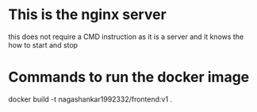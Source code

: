 # This is the nginx server

this does not require a CMD instruction as it is a server and it knows the how to start and stop

# Commands to run the docker image

docker build -t nagashankar1992332/frontend:v1 .

